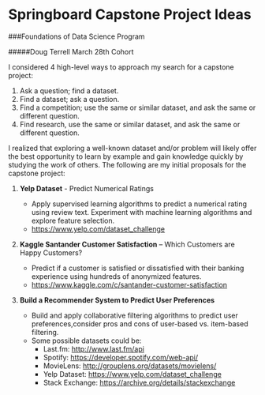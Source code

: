 # Springboard Capstone Project Ideas 

###Foundations of Data Science Program

#####Doug Terrell 
March 28th Cohort

I considered 4 high-level ways to approach my search for a capstone project:

1.  Ask a question; find a dataset.
2.  Find a dataset; ask a question.
3.  Find a competition; use the same or similar dataset, and ask the same or different question.
4.  Find research, use the same or similar dataset, and ask the same or different question.

I realized that exploring a well-known dataset and/or problem will likely offer the best opportunity to learn by example and gain knowledge quickly by studying the work of others.  The following are my initial proposals for the capstone project:

1.  **Yelp Dataset** - Predict Numerical Ratings
    * Apply supervised learning algorithms to predict a numerical rating using review text.  Experiment with machine learning algorithms and explore feature
    selection.
    * https://www.yelp.com/dataset_challenge

2.  **Kaggle Santander Customer Satisfaction** – Which Customers are Happy Customers?
    * Predict if a customer is satisfied or dissatisfied with their banking
    experience using hundreds of anonymized features.
    * https://www.kaggle.com/c/santander-customer-satisfaction

3.  **Build a Recommender System to Predict User Preferences**
    * Build and apply collaborative filtering algorithms to predict user
    preferences,consider pros and cons of user-based vs. item-based filtering.
    * Some possible datasets could be:
      * Last.fm: http://www.last.fm/api
      * Spotify: https://developer.spotify.com/web-api/
      * MovieLens: http://grouplens.org/datasets/movielens/
      * Yelp Dataset: https://www.yelp.com/dataset_challenge
      * Stack Exchange: https://archive.org/details/stackexchange

